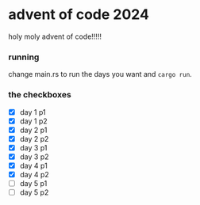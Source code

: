 # advent of code 2024
holy moly advent of code!!!!!

### running
change main.rs to run the days you want and `cargo run`.

### the checkboxes

- [x] day 1 p1
- [x] day 1 p2
- [x] day 2 p1
- [x] day 2 p2
- [x] day 3 p1
- [x] day 3 p2
- [x] day 4 p1
- [x] day 4 p2
- [ ] day 5 p1
- [ ] day 5 p2